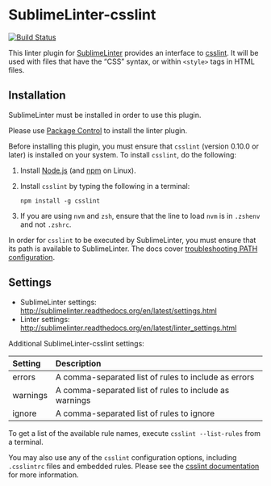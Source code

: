 SublimeLinter-csslint
=========================

[![Build Status](https://travis-ci.org/SublimeLinter/SublimeLinter-csslint.svg?branch=master)](https://travis-ci.org/SublimeLinter/SublimeLinter-csslint)

This linter plugin for [SublimeLinter](http://sublimelinter.readthedocs.org) provides an interface to [csslint](https://github.com/stubbornella/csslint/wiki). It will be used with files that have the “CSS” syntax, or within `<style>` tags in HTML files.

## Installation

SublimeLinter must be installed in order to use this plugin. 

Please use [Package Control](https://packagecontrol.io) to install the linter plugin.

Before installing this plugin, you must ensure that `csslint` (version 0.10.0 or later) is installed on your system. To install `csslint`, do the following:

1. Install [Node.js](http://nodejs.org) (and [npm](https://github.com/joyent/node/wiki/Installing-Node.js-via-package-manager) on Linux).

1. Install `csslint` by typing the following in a terminal:
   ```
   npm install -g csslint
   ```

1. If you are using `nvm` and `zsh`, ensure that the line to load `nvm` is in `.zshenv` and not `.zshrc`.

In order for `csslint` to be executed by SublimeLinter, you must ensure that its path is available to SublimeLinter. The docs cover [troubleshooting PATH configuration](http://sublimelinter.readthedocs.io/en/latest/troubleshooting.html#finding-a-linter-executable).

## Settings
- SublimeLinter settings: http://sublimelinter.readthedocs.org/en/latest/settings.html
- Linter settings: http://sublimelinter.readthedocs.org/en/latest/linter_settings.html

Additional SublimeLinter-csslint settings: 

|Setting|Description|
|:------|:----------|
|errors|A comma-separated list of rules to include as errors|
|warnings|A comma-separated list of rules to include as warnings|
|ignore|A comma-separated list of rules to ignore|

To get a list of the available rule names, execute `csslint --list-rules` from a terminal.

You may also use any of the `csslint` configuration options, including `.csslintrc` files and embedded rules. Please see the [csslint documentation](https://github.com/stubbornella/csslint/wiki/Command-line-interface#configuration-files) for more information.

